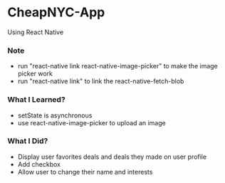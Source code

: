 # CheapNYC-App

Using React Native

### Note
- run "react-native link react-native-image-picker" to make the image picker work
- run "react-native link" to link the react-native-fetch-blob

### What I Learned?
- setState is asynchronous
- use react-native-image-picker to upload an image

### What I Did?

- Display user favorites deals and deals they made on user profile
- Add checkbox
- Allow user to change their name and interests